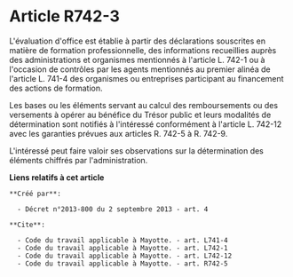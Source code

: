 # Article R742-3

L'évaluation d'office est établie à partir des déclarations souscrites en matière de formation professionnelle, des
informations recueillies auprès des administrations et organismes mentionnés à l'article L. 742-1 ou à l'occasion de
contrôles par les agents mentionnés au premier alinéa de l'article L. 741-4 des organismes ou entreprises participant au
financement des actions de formation. 

Les bases ou les éléments servant au calcul des remboursements ou des versements à opérer au bénéfice du Trésor public et
leurs modalités de détermination sont notifiés à l'intéressé conformément à l'article L. 742-12 avec les garanties prévues
aux articles R. 742-5 à R. 742-9. 

L'intéressé peut faire valoir ses observations sur la détermination des éléments chiffrés par l'administration.

**Liens relatifs à cet article**

	**Créé par**:

	  - Décret n°2013-800 du 2 septembre 2013 - art. 4

	**Cite**:

	  - Code du travail applicable à Mayotte. - art. L741-4
	  - Code du travail applicable à Mayotte. - art. L742-1
	  - Code du travail applicable à Mayotte. - art. L742-12
	  - Code du travail applicable à Mayotte. - art. R742-5
